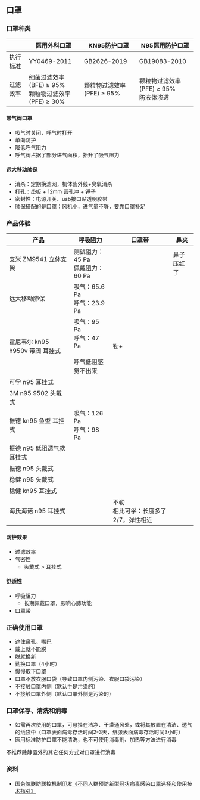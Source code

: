 ## 口罩

### 口罩种类

| | 医用外科口罩 | KN95防护口罩 | N95医用防护口罩 |
| --- | --- | --- | --- |
| 执行标准 | YY0469-2011 | GB2626-2019 | GB19083-2010 |
| 过滤效率 | 细菌过滤效率(BFE) ≥ 95%<br>颗粒物过滤效率(PFE) ≥ 30% | 颗粒物过滤效率(PFE) ≥ 95% | 颗粒物过滤效率(PFE) ≥ 95%<br>防液体渗透 |

#### 带气阀口罩

- 吸气时关闭，呼气时打开
- 单向防护
- 降低呼气阻力
- 呼气阀占据了部分进气面积，抬升了吸气阻力

#### 远大移动肺保

- 消杀：定期换滤网，机体紫外线+臭氧消杀
- 打孔：垫板 + 12mm 圆孔冲 + 锤子
- 密封性：电源开关、usb接口贴透明胶带
- 肺保搭配的是口罩：风机小，进气量不够，要靠口罩补足

### 产品体验

| 产品 | 呼吸阻力 | 口罩带 | 鼻夹 |
| --- | --- | --- | --- |
| 支米 ZM9541 立体支架 | 测试阻力：45 Pa<br>佩戴阻力：60 Pa | | 鼻子压红了 |
| 远大移动肺保 | 吸气：65.6 Pa<br>呼气：23.9 Pa | | |
| 霍尼韦尔 kn95 h950v 带阀 耳挂式 | 吸气：95 Pa<br>呼气：47 Pa<br><br>呼气低阻感觉不出来 | 勒+ | | |
| 可孚 n95 耳挂式 | | | |
| 3M n95 9502 头戴式 | | | |
| 振德 kn95 鱼型 耳挂式 | 吸气：126 Pa<br>呼气：98 Pa | | |
| 振德 n95 低阻透气款 耳挂式 | | | |
| 振德 n95 头戴式 | | | |
| 稳健 n95 头戴式 | | | |
| 稳健 kn95 耳挂式 | | | |
| 海氏海诺 n95 耳挂式 | | 不勒<br>相比可孚：长度多了2/7，弹性相近 | |

#### 防护效果

- 过滤效率
- 气密性
  - 头戴式 > 耳挂式

#### 舒适性

- 呼吸阻力
  - 长期佩戴口罩，影响心肺功能
- 口罩带

### 正确使用口罩

- 遮住鼻孔、嘴巴
- 戴上就不能脱
- 脱就换新
- 勤换口罩（4小时）
- 慢慢取下口罩
- 口罩不放衣服口袋（导致口罩内侧污染、衣服口袋污染）
- 不接触口罩内侧（默认手是污染的）
- 不接触口罩外侧（默认口罩外侧是污染的）

### 口罩保存、清洗和消毒

- 如需再次使用的口罩，可悬挂在洁净、干燥通风处，或将其放置在清洁、透气的纸袋中（口罩表面病毒存活时间2-3天，纸张表面病毒存活时间3小时）
- 医用标准防护口罩不能清洗，也不可使用消毒剂、加热等方法进行消毒

不推荐除静置外的其它任何方式对口罩进行消毒

### 资料

- [国务院联防联控机制印发《不同人群预防新型冠状病毒感染口罩选择和使用技术指引》](http://www.gov.cn/xinwen/2020-02/05/content_5474774.htm)
